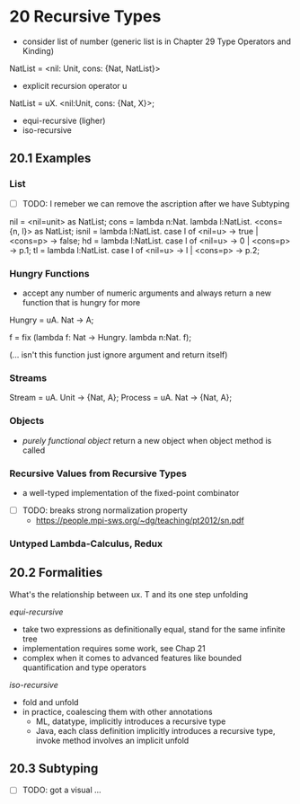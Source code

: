 # 20 Recursive Types

- consider list of number (generic list is in Chapter 29 Type Operators and Kinding)

NatList = <nil: Unit, cons: {Nat, NatList}>

- explicit recursion operator u

NatList = uX. <nil:Unit, cons: {Nat, X}>;

- equi-recursive (ligher)
- iso-recursive

## 20.1 Examples

### List

- [ ] TODO: I remeber we can remove the ascription after we have Subtyping

nil = <nil=unit> as NatList;
cons = lambda n:Nat. lambda l:NatList. <cons={n, l}> as NatList;
isnil = lambda l:NatList. case l of
                              <nil=u> -> true
                            | <cons=p> -> false;
hd = lambda l:NatList. case l of <nil=u> -> 0 | <cons=p> -> p.1;
tl = lambda l:NatList. case l of <nil=u> -> l | <cons=p> -> p.2;

### Hungry Functions

- accept any number of numeric arguments and always return a new function that is hungry for more

Hungry = uA. Nat -> A;

f = fix (lambda f: Nat -> Hungry. lambda n:Nat. f);

(... isn't this function just ignore argument and return itself)

### Streams

Stream = uA. Unit -> {Nat, A};
Process = uA. Nat -> {Nat, A};

### Objects

- *purely functional object* return a new object when object method is called

### Recursive Values from Recursive Types

- a well-typed implementation of the fixed-point combinator
- [ ] TODO: breaks strong normalization property
  - https://people.mpi-sws.org/~dg/teaching/pt2012/sn.pdf

### Untyped Lambda-Calculus, Redux

## 20.2 Formalities

What's the relationship between ux. T and its one step unfolding

*equi-recursive*

- take two expressions as definitionally equal, stand for the same infinite tree
- implementation requires some work, see Chap 21
- complex when it comes to advanced features like bounded quantification and type operators

*iso-recursive*

- fold and unfold
- in practice, coalescing them with other annotations
  - ML, datatype, implicitly introduces a recursive type
  - Java, each class definition implicitly introduces a recursive type, invoke method involves an implicit unfold

## 20.3 Subtyping

- [ ] TODO: got a visual ...
